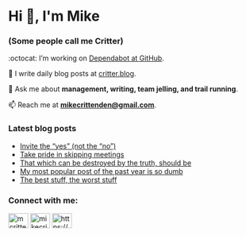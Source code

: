 # Hi 👋, I'm Mike
### (Some people call me Critter)

:octocat: I’m working on [Dependabot at GitHub](https://github.com/features/security).

📝 I write daily blog posts at [critter.blog](https://critter.blog).

💬 Ask me about **management, writing, team jelling, and trail running**.

📫 Reach me at **mikecrittenden@gmail.com**.

### Latest blog posts
<!-- BLOG-POST-LIST:START -->
- [Invite the “yes” &lpar;not the “no”&rpar;](https://critter.blog/2023/03/28/invite-the-yes-not-the-no/)
- [Take pride in skipping meetings](https://critter.blog/2023/03/27/take-pride-in-skipping-meetings/)
- [That which can be destroyed by the truth, should be](https://critter.blog/2023/03/24/that-which-can-be-destroyed-by-the-truth-should-be/)
- [My most popular post of the past year is so dumb](https://critter.blog/2023/03/23/my-most-popular-post-of-the-past-year-is-so-dumb/)
- [The best stuff, the worst stuff](https://critter.blog/2023/03/22/the-best-stuff-the-worst-stuff/)
<!-- BLOG-POST-LIST:END -->

<h3 align="left">Connect with me:</h3>
<p align="left">
<a href="https://twitter.com/mcrittenden" target="blank"><img align="center" src="https://raw.githubusercontent.com/rahuldkjain/github-profile-readme-generator/master/src/images/icons/Social/twitter.svg" alt="mcrittenden" height="30" width="40" /></a>
<a href="https://linkedin.com/in/mikecrittenden" target="blank"><img align="center" src="https://raw.githubusercontent.com/rahuldkjain/github-profile-readme-generator/master/src/images/icons/Social/linked-in-alt.svg" alt="mikecrittenden" height="30" width="40" /></a>
<a href="https://critter.blog/feed/" target="blank"><img align="center" src="https://raw.githubusercontent.com/rahuldkjain/github-profile-readme-generator/master/src/images/icons/Social/rss.svg" alt="https://critter.blog/feed/" height="30" width="40" /></a>
</p>
